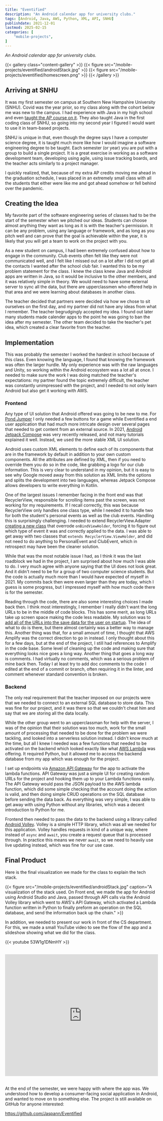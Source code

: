 ```yaml
---
title: "Eventified"
description: "An Android calendar app for university clubs."
tags: [Android, Java, AWS, Python, XML, API, SNHU]
publishdate: 2021-12-01
lastmod: 2025-02-15
categories: [
    "mobile-projects",
]
---
```


*An Android calendar app for university clubs.*

{{< gallery class="content-gallery" >}}
  {{< figure src="/mobile-projects/eventified/androidStack.jpg" >}}
  {{< figure src="/mobile-projects/eventified/homescreen.png" >}}
{{< /gallery >}}


## Arriving at SNHU
It was my first semester on campus at Southern New Hampshire University (SNHU). 
Covid was the year prior, so my class along with the cohort below me was new to the campus.
I had experience with Java in my high school and even [taught the AP course on it](post/community-work/ap-comp-sci-a-ta).
They also taught Java in the first coding class of SNHU, 
so going into my second year I figured I would want to use it in team-based projects.

SNHU is unique in that, even though the degree says I have a computer science degree, 
it is taught much more like how I would imagine a software engineering degree to be taught.
Each semester (or year) you are put with a group to build a single project. It is a great exercise in 
working as a software development team, developing using agile, using issue tracking boards, 
and the teacher acts similarly to a project manager. 

I quickly realized, that, because of my extra AP credits moving me ahead in the graduation schedule, 
I was placed in an extremely small class with all the students that either were like me and got 
ahead somehow or fell behind over the pandemic. 

## Creating the Idea
My favorite part of the software engineering series of classes had to be the 
start of the semester when we pitched our ideas. Students can choose almost anything they want
as long as it is with the teacher's permission. It can be any problem, using any language or 
framework, and as long as you pitch well and can prove that the goal is achievable within the year, 
it is likely that you will get a team to work on the project with you.

As a new student on campus, I had been extremely confused about how to engage in the community. 
Club events often felt like they were not communicated well, and I felt like I missed out on a lot
after I did not get all the contacts I wanted after the school club fair. I wanted this to be my 
problem statement for the class. I knew the class knew Java and Android apps are written in Java, so 
it would be inclusive to the other members, and it was relatively simple in theory. We would need to have
some external server to sync all the data, but there are upperclassmen who offered help in that area 
and we were learning about databases in another class. 

The teacher decided that partners were decided via how we chose to sit ourselves on the first day, and my 
partner did not have any ideas from what I remember. The teacher begrudgingly accepted my idea. I found out
later many students made calender apps to the point he was going to ban the idea after my semester. The other 
team decided to take the teacher's pet idea, which created a clear favorite from the teacher.

## Implementation
This was probably the semester I worked the hardest in school because of this class. Even knowing the language, 
I found that knowing the framework was often the larger hurdle. My only experience was with the raw languages and 
Unity, so working within the Android ecosystem was a lot all at once. I needed to make sure the work I was doing 
matched the teacher's expectations: my partner found the topic extremely difficult, the teacher was constantly 
unimpressed with the project, and I needed to not only learn Android but also get it working with AWS. 

### Frontend
Any type of UI solution that Android offered was going to be new to me. For [Pond Jumper](post/mobile-projects/pond-jumper) 
I only needed a few buttons for a game while Eventified a end user application that had much more intricate design over several
pages that needed to get content from an external source. In 2021, [Android Jetpack Compose](https://developer.android.com/compose) 
was very recently released, and not many tutorials explained it well. Instead, we used the more stable XML UI solution. 

Android uses custom XML elements to define each of its components that are in the framework by default in addition to your own custom
components. All the attributes are defined by XML, then if you need to override them you do so in the code, like grabbing a logo for 
our club information. This is very clear to understand in my opinion, but it is easy to see why Google moved away from this solution as
XML limits the options and splits the development into two languages, whereas Jetpack Compose allows developers to write everything in Kotlin.

One of the largest issues I remember facing in the front end was that RecyclerView, responsible for scrolling items past the screen, was not 
working for my requirements. If I recall correctly, this was because RecyclerView only handles one class type, while I needed it to handle 
two for both the student's personal events as well as the club events. Handling this is surprisingly challenging. I needed to extend RecyclerView.Adapter
[creating a new class](https://github1s.com/Jaspann/Eventified/blob/HEAD/app/src/main/java/com/example/eventified/HomeAdapter.java)
that overrode `onBindViewHolder`, forcing it to figure out which type of event it was and correctly applied to the data. I was able to get away with
two classes that `extends RecyclerView.ViewHolder`, and did not need to do anything to PersonalEvent and ClubEvent, which in retrospect may 
have been the cleaner solution.

While that was the most notable issue I had, as I think it was the last roadblock we had in the project, I am surprised about how much I was able to do.
I very much agree with anyone saying that the UI does not look great. And it didn't need to be for a group of two computer science students. But the code
is actually much more than I would have expected of myself in 2021. My commits back then were even larger than they are today, which I guess is some progress,
but I impressed myself with how much code there is for the semester. 

Reading through the code, there are also some interesting choices I made back then. I think most interestingly, I remember I really didn't want the long URLs to 
be in the middle of code blocks. This has some merit, as long URLs take up screen space making the code less readable. My solution was to 
[add all of the URLs into the save data for the user on startup](https://github.com/Jaspann/Eventified/blob/master/app/src/main/java/com/example/eventified/MainActivity.java#L101).
The idea of what to do is there, but there almost certainly was a better way to manage this. 
Another thing was that, for a small amount of time, I thought that
AWS Amplify was the correct direction to go in instead. I only thought about this for a few days, 
but at the end of the project, I still had references to Amplify in the code base. 
Some level of cleaning up the code and making sure that everything looks nice goes a long way. 
Another thing that goes a long way is comments. I had virtually no comments,
which was a serious problem of mine back then. Today I at least try to add doc 
comments to the code I edited at the end of a commit or branch, often requiring it in the linter, 
and comment whenever standard convention is broken. 

### Backend

The only real requirement that the teacher imposed on our projects were that we needed to connect to an external SQL database to store data.
This was fine for our project, and it was there so that we couldn't cheat him and say that we are storing all the data locally.

While the other group went to an upperclassman for help with the server, I was of the opinion that their solution was too much,
work for the small amount of processing that needed to be done for the problem we were tackling,
and looked into a serverless solution instead. I didn't know much at the time, but all I knew I needed was a few functions 
that needed to be activated on the backend which looked exactly like what [AWS Lambda](https://aws.amazon.com/lambda/) was offering. 
It required Python, but it allowed me to access the backend database from my app which was enough for the project.

I set up endpoints via [Amazon API Gateway](https://aws.amazon.com/api-gateway/) for the app to activate the lambda functions. 
API Gateway was just a simple UI for creating random URLs for the project and hooking them up to your Lambda functions easily.
The API Gateway would pass the JSON payload to the AWS lambda function, which did some simple checking that the account doing the action is valid, and
then doing simple CRUD operations on the SQL database before sending the data back. As everything was very simple, 
I was able to get away with using Python without any libraries, which was a decent introduction to Python for me.

Frontend then needed to pass the data to the backend using a library called [Android Volley](https://google.github.io/volley/). 
Volley is a simple HTTP library, which was all we needed for this application. Volley handles requests in kind of a unique way, where 
instead of `async` and `await`, you create a request queue that is processed through. In practice this means we never `await`, 
so we need to heavily use live updating instead, which was fine for our use case.

## Final Product
Here is the final visualization we made for the class to explain the tech stack. 

{{< figure src="/mobile-projects/eventified/androidStack.jpg"
    caption="A visualization of the stack used. On Front end, we made the app for Android using Android Studio and Java, passed through API calls via the Android Volley library which went to AWS's API Gateway, which activated a Lambda function written in Python to finally preform an operation on the SQL database, and send the information back up the chain." >}}

In addition, we needed to present our work in front of the CS department. 
For this, we made a small YouTube video to see the flow of the app and 
a slideshow showing what we did for the class.

{{< youtube 53W1g1DNmHY >}}

<div style="margin: 2rem 0;"></div>

<iframe src="https://1drv.ms/p/c/78ac3e9c395f4290/IQT4glrVFTcxR6_8_9ZO6__jAQPDLy0OEk9MHgNe8nHEhRI?em=2&amp;wdAr=1.7777777777777777" width="100%" height="400px" frameborder="0">This is an embedded <a target="_blank" href="https://office.com">Microsoft Office</a> presentation, powered by <a target="_blank" href="https://office.com/webapps">Office</a>.</iframe>

<div style="margin: 2rem 0;"></div>

At the end of the semester, we were happy with where the app was. We understood how to develop 
a consumer-facing social application in Android, and wanted to move on to something else. The project
is still available on GitHub for anyone interested:

https://github.com/Jaspann/Eventified
